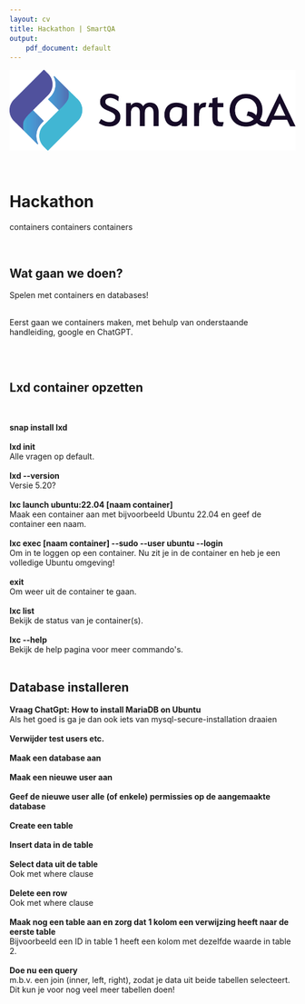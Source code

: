```yaml
---
layout: cv
title: Hackathon | SmartQA
output: 
    pdf_document: default
---
```


![SmartQA-logo alt >](./images/Logo_SmartQA.png)

<br />

# Hackathon
containers containers containers

<br />

## Wat gaan we doen?
Spelen met containers en databases!
<br /><br />

Eerst gaan we containers maken, met behulp van onderstaande handleiding, google en ChatGPT.
<br />

<br /> <br />


## Lxd container opzetten

<br />

__snap install lxd__
<br /><br />
__lxd init__
<br />
Alle vragen op default.
<br /><br />
__lxd --version__
<br />
Versie 5.20?
<br /><br />
__lxc launch ubuntu:22.04 [naam container]__
<br />
Maak een container aan met bijvoorbeeld Ubuntu 22.04 en geef de container een naam.
<br /><br />
__lxc exec [naam container] --sudo --user ubuntu --login__
<br />
Om in te loggen op een container.
Nu zit je in de container en heb je een volledige Ubuntu omgeving!
<br /><br />
__exit__
<br />
Om weer uit de container te gaan.
<br /><br />
__lxc list__
<br />
Bekijk de status van je container(s).
<br /><br />
__lxc --help__
<br />
Bekijk de help pagina voor meer commando's.
<br />
<br />

## Database installeren

__Vraag ChatGpt: How to install MariaDB on Ubuntu__
<br />
Als het goed is ga je dan ook iets van mysql-secure-installation draaien
<br />
<br />
__Verwijder test users etc.__
<br /><br />
__Maak een database aan__
<br /><br />
__Maak een nieuwe user aan__
<br /><br />
__Geef de nieuwe user alle (of enkele) permissies op de aangemaakte database__
<br /><br />
__Create een table__
<br /><br />
__Insert data in de table__
<br /><br />
__Select data uit de table__
<br />
Ook met where clause
<br /><br />
__Delete een row__
<br />
Ook met where clause
<br /><br />
__Maak nog een table aan en zorg dat 1 kolom een verwijzing heeft naar de eerste table__
<br />
Bijvoorbeeld een ID in table 1 heeft een kolom met dezelfde waarde in table 2.
<br /><br />
__Doe nu een query__
<br />
m.b.v. een join (inner, left, right), zodat je data uit beide tabellen selecteert.
Dit kun je voor nog veel meer tabellen doen!
<br />
<br />


<!-- 
***Languages***

<br />

## Work Experience



`may 2022 - jul 2022`
__Keana__

### Test Automation Engineer

Supported team of Keana, development of web based TMS by creating an end-to-end automation test using Playwright. 

- Define test cases and flow 
- Determine coverage 
- BDD using testing-library 
- Accessibility testing 
- Suggest test-ability improvements to developers 
- Tool selection: proposed to use Playwright over Cypress. <br />As POC executed part of the test in both Playwright and Cypress to show the advantages in this project 
<br /><br />

## Education

__Bachelor of Design, Fashion__
`2008 - 2011`

### Rietveld Academie, Amsterdam



 -->
